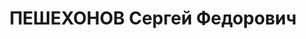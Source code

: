 ---
title: ПЕШЕХОНОВ Сергей Федорович
description: 'Род. в 1897, Ярославская обл., Борисоглебский р-н, дер. Камешково. Проживал:
  ст. Балаклея, хозгородок, в/скл. №29. Военсклада № 29, Начальник отдела

  Арестован 03.09.1937. Обв. по ст. 54-1"б", 54-8, 54-11. Приговор: ВК ВС СССР, 08.12.1937
  – ВМН. Расстрелян 09.12.1937, в Харькове.

  Реабилитирован ВК ВС СССР 25.04.1956'
---